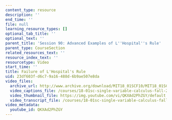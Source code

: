 ```yaml
---
content_type: resource
description: ''
end_time: ''
file: null
learning_resource_types: []
optional_tab_title: ''
optional_text: ''
parent_title: 'Session 90: Advanced Examples of L''Hospital''s Rule'
parent_type: CourseSection
related_resources_text: ''
resource_index_text: ''
resourcetype: Video
start_time: ''
title: Failure of L'Hospital's Rule
uid: 23df603f-d6c7-9a16-488d-6b9ae507e8da
video_files:
  archive_url: http://www.archive.org/download/MIT18_01SCF10/MIT18_01SCF10Rec_68_300k.mp4
  video_captions_file: /courses/18-01sc-single-variable-calculus-fall-2010/c8959b54d17b574fbb0df248cd8f2813_QKXAd2PhZGY.vtt
  video_thumbnail_file: https://img.youtube.com/vi/QKXAd2PhZGY/default.jpg
  video_transcript_file: /courses/18-01sc-single-variable-calculus-fall-2010/dd26a069564906158791b3b58770af34_QKXAd2PhZGY.pdf
video_metadata:
  youtube_id: QKXAd2PhZGY
---
```

